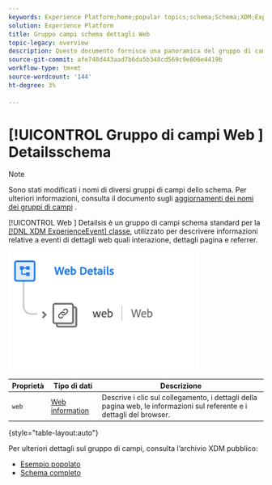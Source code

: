 ```yaml
---
keywords: Experience Platform;home;popular topics;schema;Schema;XDM;ExperienceEvent;fields;schemas;Schemas;Schema design;field group;field group;
solution: Experience Platform
title: Gruppo campi schema dettagli Web
topic-legacy: overview
description: Questo documento fornisce una panoramica del gruppo di campi dello schema Dettagli Web.
source-git-commit: afe748d443aad7b6da5b348cd569c9e806e4419b
workflow-type: tm+mt
source-wordcount: '144'
ht-degree: 3%

---
```



# [!UICONTROL Gruppo di campi Web ] Detailsschema

>[!NOTE]
>
>Sono stati modificati i nomi di diversi gruppi di campi dello schema. Per ulteriori informazioni, consulta il documento sugli [aggiornamenti dei nomi dei gruppi di campi](../name-updates.md) .

[!UICONTROL Web ] Detailsis è un gruppo di campi schema standard per la  [[!DNL XDM ExperienceEvent] classe](../../classes/experienceevent.md), utilizzato per descrivere informazioni relative a eventi di dettagli web quali interazione, dettagli pagina e referrer.

![](../../images/field-groups/web-details.png)

| Proprietà | Tipo di dati | Descrizione |
| --- | --- | --- |
| `web` | [Web information](../../data-types/web-information.md) | Descrive i clic sul collegamento, i dettagli della pagina web, le informazioni sul referente e i dettagli del browser. |

{style=&quot;table-layout:auto&quot;}

Per ulteriori dettagli sul gruppo di campi, consulta l’archivio XDM pubblico:

* [Esempio popolato](https://github.com/adobe/xdm/blob/master/components/fieldgroups/experience-event/experienceevent-web.example.1.json)
* [Schema completo](https://github.com/adobe/xdm/blob/master/components/fieldgroups/experience-event/experienceevent-web.schema.json)
